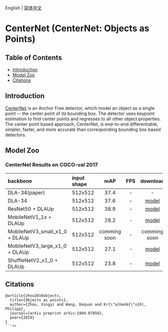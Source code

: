 English | [简体中文](README_cn.md)

# CenterNet (CenterNet: Objects as Points)

## Table of Contents
- [Introduction](#Introduction)
- [Model Zoo](#Model_Zoo)
- [Citations](#Citations)

## Introduction

[CenterNet](http://arxiv.org/abs/1904.07850) is an Anchor Free detector, which model an object as a single point -- the center point of its bounding box. The detector uses keypoint estimation to find center points and regresses to all other object properties. The center point based approach, CenterNet, is end-to-end differentiable, simpler, faster, and more accurate than corresponding bounding box based detectors.

## Model Zoo

### CenterNet Results on COCO-val 2017

| backbone       | input shape | mAP   |    FPS    | download | config |
| :--------------| :------- |  :----: | :------: | :----: |:-----: |
| DLA-34(paper)  | 512x512 |  37.4  |     -   |    -   |   -    |
| DLA-34         | 512x512 |  37.6  |     -   | [model](https://bj.bcebos.com/v1/paddledet/models/centernet_dla34_140e_coco.pdparams) | [config](https://github.com/PaddlePaddle/PaddleDetection/tree/develop/configs/centernet/centernet_dla34_140e_coco.yml) |
| ResNet50 + DLAUp  | 512x512 |  38.9  |     -   | [model](https://bj.bcebos.com/v1/paddledet/models/centernet_r50_140e_coco.pdparams) | [config](https://github.com/PaddlePaddle/PaddleDetection/tree/develop/configs/centernet/centernet_r50_140e_coco.yml) |
| MobileNetV1_1x + DLAUp  | 512x512 |  28.2  |     -   | [model](https://paddledet.bj.bcebos.com/models/centernet_mbv1_x1_0_140e_coco.pdparams) | [config](https://github.com/PaddlePaddle/PaddleDetection/tree/develop/configs/centernet/centernet_mbv1_1x_140e_coco.yml) |
| MobileNetV3_small_x1_0 + DLAUp  | 512x512 |  comming soon  |     -   | comming soon | comming soon |
| MobileNetV3_large_x1_0 + DLAUp  | 512x512 |  27.1  |     -   | [model](https://paddledet.bj.bcebos.com/models/centernet_mbv3_large_x1_0_140e_coco.pdparams) | [config](https://github.com/PaddlePaddle/PaddleDetection/tree/develop/configs/centernet/centernet_mbv3_large_1x_140e_coco.yml) |
| ShuffleNetV2_x1_0 + DLAUp  | 512x512 | 23.8  |     -   | [model](https://paddledet.bj.bcebos.com/models/centernet_shufflenetv2_1x_140e_coco.pdparams) | [config](https://github.com/PaddlePaddle/PaddleDetection/tree/develop/configs/centernet/centernet_shufflenetv2_1x_140e_coco.yml) |

## Citations
```
@article{zhou2019objects,
  title={Objects as points},
  author={Zhou, Xingyi and Wang, Dequan and Kr{\"a}henb{\"u}hl, Philipp},
  journal={arXiv preprint arXiv:1904.07850},
  year={2019}
}
```**
